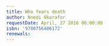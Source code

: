 ```yaml
---
title: Who fears death
author: Nnedi Okorafor
requestDate: April, 27 2016 00:00:00
isbn: '9780756406172'
renewals: 
---
```



